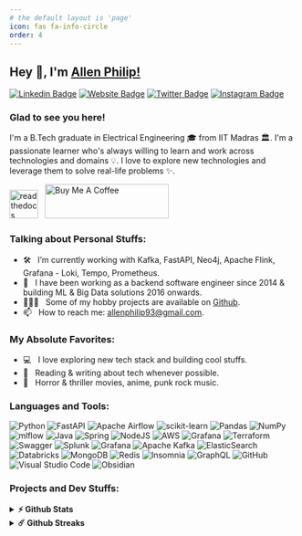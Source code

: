 ```yaml
---
# the default layout is 'page'
icon: fas fa-info-circle
order: 4
---
```


## Hey 👋, I'm [Allen Philip!](https://github.com/allenphilip93/)

[![Linkedin Badge](https://img.shields.io/badge/-LinkedIn-0e76a8?style=flat-square&logo=Linkedin&logoColor=white)](https://www.linkedin.com/in/allen-phillip-b9147524)
[![Website Badge](https://img.shields.io/badge/Website-3b5998?style=flat-square&logo=google-chrome&logoColor=white)](https://allenphilip93.github.io/)
[![Twitter Badge](https://img.shields.io/badge/-Twitter-00acee?style=flat-square&logo=Twitter&logoColor=white)](https://twitter.com/allenphilip93)
[![Instagram Badge](https://img.shields.io/badge/-Instagram-e4405f?style=flat-square&logo=Instagram&logoColor=white)](https://instagram.com/allenphilip93/)

### Glad to see you here! &nbsp;

I'm a B.Tech graduate in Electrical Engineering 🎓 from IIT Madras 🏛. I'm a passionate learner who's always willing to learn and work across technologies and domains 💡. I love to explore new technologies and leverage them to solve real-life problems ✨.

<a href='https://github.com/allenphilip93/allenphilip93.github.io/blob/main/AllenPhilipCV_ver10.pdf' target="_blank"><img alt='readthedocs' height="50px" src='https://img.shields.io/badge/Resume-100000?style=for-the-badge&logo=readthedocs&logoColor=000000&labelColor=FAFAFA&color=FFFFFF'/></a>&nbsp;&nbsp;
<a href="https://www.buymeacoffee.com/allenphilip93" target="_blank"><img src="https://cdn.buymeacoffee.com/buttons/v2/default-yellow.png" alt="Buy Me A Coffee" height="60px" width="217px" ></a>

### Talking about Personal Stuffs:

- 🛠 &nbsp; I’m currently working with Kafka, FastAPI, Neo4j, Apache Flink, Grafana - Loki, Tempo, Prometheus.
- 🚀 &nbsp; I have been working as a backend software engineer since 2014 & building ML & Big Data solutions 2016 onwards.
- 👨🏻‍💻 &nbsp; Some of my hobby projects are available on [Github](https://github.com/allenphilip93).
- 📫 &nbsp; How to reach me: allenphilip93@gmail.com.

### My Absolute Favorites:

- 💻 &nbsp; I love exploring new tech stack and building cool stuffs.
- 📰 &nbsp; Reading & writing about tech whenever possible.
- 🍕 &nbsp; Horror & thriller movies, anime, punk rock music.

### Languages and Tools:

![Python](https://img.shields.io/badge/Python-3776AB?style=for-the-badge&logo=python&logoColor=white)
![FastAPI](https://img.shields.io/badge/FastAPI-005571?style=for-the-badge&logo=fastapi)
![Apache Airflow](https://img.shields.io/badge/Apache%20Airflow-017CEE?style=for-the-badge&logo=Apache%20Airflow&logoColor=white)
![scikit-learn](https://img.shields.io/badge/scikit--learn-%23F7931E.svg?style=for-the-badge&logo=scikit-learn&logoColor=white)
![Pandas](https://img.shields.io/badge/pandas-%23150458.svg?style=for-the-badge&logo=pandas&logoColor=white)
![NumPy](https://img.shields.io/badge/numpy-%23013243.svg?style=for-the-badge&logo=numpy&logoColor=white)
![mlflow](https://img.shields.io/badge/mlflow-%23d9ead3.svg?style=for-the-badge&logo=numpy&logoColor=blue)
![Java](https://img.shields.io/badge/java-%23ED8B00.svg?style=for-the-badge&logo=openjdk&logoColor=white)
![Spring](https://img.shields.io/badge/spring-%236DB33F.svg?style=for-the-badge&logo=spring&logoColor=white)
![NodeJS](https://img.shields.io/badge/node.js-6DA55F?style=for-the-badge&logo=node.js&logoColor=white)
![AWS](https://img.shields.io/badge/AWS-%23FF9900.svg?style=for-the-badge&logo=amazon-aws&logoColor=white)
![Grafana](https://img.shields.io/badge/grafana-%23F46800.svg?style=for-the-badge&logo=grafana&logoColor=white)
![Terraform](https://img.shields.io/badge/terraform-%235835CC.svg?style=for-the-badge&logo=terraform&logoColor=white)
![Swagger](https://img.shields.io/badge/-Swagger-%23Clojure?style=for-the-badge&logo=swagger&logoColor=white)
![Splunk](https://img.shields.io/badge/splunk-%23000000.svg?style=for-the-badge&logo=splunk&logoColor=white)
![Grafana](https://img.shields.io/badge/grafana-%23F46800.svg?style=for-the-badge&logo=grafana&logoColor=white)
![Apache Kafka](https://img.shields.io/badge/Apache%20Kafka-000?style=for-the-badge&logo=apachekafka)
![ElasticSearch](https://img.shields.io/badge/-ElasticSearch-005571?style=for-the-badge&logo=elasticsearch)
![Databricks](https://a11ybadges.com/badge?logo=databricks)
![MongoDB](https://img.shields.io/badge/MongoDB-%234ea94b.svg?style=for-the-badge&logo=mongodb&logoColor=white)
![Redis](https://img.shields.io/badge/redis-%23DD0031.svg?style=for-the-badge&logo=redis&logoColor=white)
![Insomnia](https://img.shields.io/badge/Insomnia-black?style=for-the-badge&logo=insomnia&logoColor=5849BE)
![GraphQL](https://img.shields.io/badge/-GraphQL-E10098?style=for-the-badge&logo=graphql&logoColor=white)
![GitHub](https://img.shields.io/badge/github-%23121011.svg?style=for-the-badge&logo=github&logoColor=white)
![Visual Studio Code](https://img.shields.io/badge/Visual%20Studio%20Code-0078d7.svg?style=for-the-badge&logo=visual-studio-code&logoColor=white)
![Obsidian](https://img.shields.io/badge/Obsidian-%23483699.svg?style=for-the-badge&logo=obsidian&logoColor=white)

<!--
<code><img height="25" src="https://raw.githubusercontent.com/github/explore/80688e429a7d4ef2fca1e82350fe8e3517d3494d/topics/sass/sass.png" alt="sass"></code>
-->

### Projects and Dev Stuffs:

<details>	
  <summary><b>⚡ Github Stats</b></summary>

  <br />
  <img height="180em" src="https://github-readme-stats.vercel.app/api?username=allenphilip93&show_icons=true&hide_border=true&&count_private=true&include_all_commits=true" />
  <img height="180em" src="https://github-readme-stats.vercel.app/api/top-langs/?username=allenphilip93&exclude_repo=KNN-Image-Classification&show_icons=true&hide_border=true&layout=compact&langs_count=8"/>
</details>

<details>	
  <summary><b>☄️ Github Streaks</b></summary>

  <br />
  <img height="180em" src="https://github-readme-streak-stats.herokuapp.com/?user=allenphilip93&hide_border=true" />
</details>
